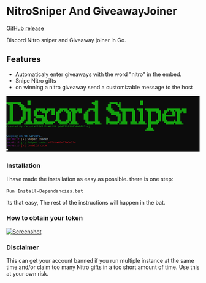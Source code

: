 # NitroSniper And GiveawayJoiner

[GitHub release](https://github.com/CarrotWillKillU/DiscordSniper/releases)

Discord Nitro sniper and Giveaway joiner in Go.

## Features

- Automaticaly enter giveaways with the word "nitro" in the embed.
- Snipe Nitro gifts
- on winning a nitro giveaway send a customizable message to the host

![Screenshot](Screenshot.png)

### Installation

I have made the installation as easy as possible. there is one step:
```
Run Install-Dependancies.bat
```
its that easy, The rest of the instructions will happen in the bat.
 
### How to obtain your token
[![Screenshot](https://i.imgur.com/27WvO1N.png)](https://github.com/CarrotWillKillU/DiscordSniper/wiki/Obtaining-Token)

### Disclaimer
This can get your account banned if you run multiple instance at the same time and/or claim too many Nitro gifts in a too short amount of time. Use this at your own risk.
